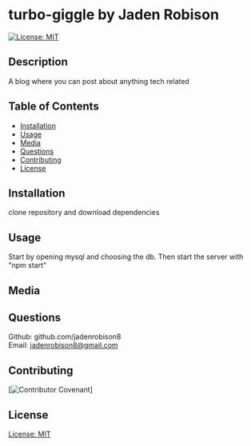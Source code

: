 # turbo-giggle by Jaden Robison

[![License: MIT](https://img.shields.io/badge/License-MIT-yellow.svg)](https://opensource.org/licenses/MIT)

## Description
A blog where you can post about anything tech related

## Table of Contents
* [Installation](#installation)
* [Usage](#usage)
* [Media](#media)
* [Questions](#questions)
* [Contributing](#contributing)
* [License](#license)

## Installation
clone repository and download dependencies

## Usage
Start by opening mysql and choosing the db. Then start the server with "npm start"

## Media

## Questions
Github: github.com/jadenrobison8  
Email: jadenrobison8@gmail.com

## Contributing

[![Contributor Covenant](https://img.shields.io/badge/Contributor%20Covenant-2.0-4baaaa.svg)]

## License

[License: MIT](https://opensource.org/licenses/MIT)